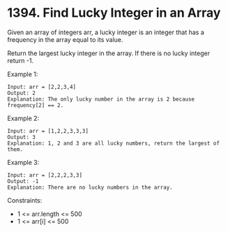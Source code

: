 # 1394. Find Lucky Integer in an Array 
Given an array of integers arr, a lucky integer is an integer that has a frequency in the array equal to its value.

Return the largest lucky integer in the array. If there is no lucky integer return -1.

 

Example 1:
```
Input: arr = [2,2,3,4]
Output: 2
Explanation: The only lucky number in the array is 2 because frequency[2] == 2.
```
Example 2:
```
Input: arr = [1,2,2,3,3,3]
Output: 3
Explanation: 1, 2 and 3 are all lucky numbers, return the largest of them.
```
Example 3:
```
Input: arr = [2,2,2,3,3]
Output: -1
Explanation: There are no lucky numbers in the array.
 ```

Constraints:

- 1 <= arr.length <= 500
- 1 <= arr[i] <= 500